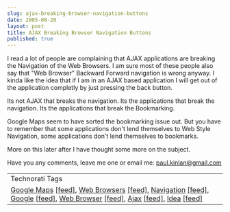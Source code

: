 ```yaml
---
slug: ajax-breaking-browser-navigation-buttons
date: 2005-08-20
layout: post
title: AJAX Breaking Browser Navigation Buttons
published: true
---
```

I read a lot of people are complaining that AJAX applications are breaking the Navigation of the Web Browsers.  I am sure most of these people also say that "Web Browser" Backward  Forward navigation is wrong anyway.  I kinda like the idea that if I am in an AJAX based application I will get out of the application completly by just pressing the back button.<p />Its not AJAX that breaks the navigation.  Its the applications that break the navigation.  Its the applications that break the Bookmarking.<p />Google Maps seem to have sorted the bookmarking issue out.  But you have to remember that some applications don't lend themselves to Web Style Navigation, some applications don't lend themselves to bookmarks.<p />More on this later after I have thought some more on the subject.<p />Have you any comments, leave me one or email me: <a href="mailto:paul.kinlan@gmail.com">paul.kinlan@gmail.com</a><p /><table class="TechnoratiHead TagHeader">
<tr><td>Technorati Tags</td></tr>
<tr class="Technorati"><td>
<a href="http://www.technorati.com/tag/Google%20Maps" class="Tag" rel="tag">Google Maps</a> <a href="http://feeds.technorati.com/feed/posts/tag/Google%20Maps" class="Tag">[feed]</a>, <a href="http://www.technorati.com/tag/Web%20Browsers" class="Tag" rel="tag">Web Browsers</a> <a href="http://feeds.technorati.com/feed/posts/tag/Web%20Browsers" class="Tag">[feed]</a>, <a href="http://www.technorati.com/tag/Navigation" class="Tag" rel="tag">Navigation</a> <a href="http://feeds.technorati.com/feed/posts/tag/Navigation" class="Tag">[feed]</a>, <a href="http://www.technorati.com/tag/Google" class="Tag" rel="tag">Google</a> <a href="http://feeds.technorati.com/feed/posts/tag/Google" class="Tag">[feed]</a>, <a href="http://www.technorati.com/tag/Web%20Browser" class="Tag" rel="tag">Web Browser</a> <a href="http://feeds.technorati.com/feed/posts/tag/Web%20Browser" class="Tag">[feed]</a>, <a href="http://www.technorati.com/tag/Ajax" class="Tag" rel="tag">Ajax</a> <a href="http://feeds.technorati.com/feed/posts/tag/Ajax" class="Tag">[feed]</a>, <a href="http://www.technorati.com/tag/Idea" class="Tag" rel="tag">Idea</a> <a href="http://feeds.technorati.com/feed/posts/tag/Idea" class="Tag">[feed]</a>
</td></tr>
</table><div class="blogger-post-footer"><img class="posterous_download_image" src="https://blogger.googleusercontent.com/tracker/8109338-112453600889301250?l=www.kinlan.co.uk%2Findex.html" height="1" alt="" width="1" /></div>

